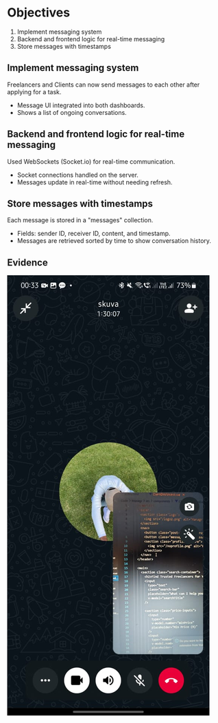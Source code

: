 # Objectives

1. Implement messaging system  
2. Backend and frontend logic for real-time messaging  
3. Store messages with timestamps  

## Implement messaging system

Freelancers and Clients can now send messages to each other after applying for a task.

- Message UI integrated into both dashboards.
- Shows a list of ongoing conversations.

## Backend and frontend logic for real-time messaging

Used WebSockets (Socket.io) for real-time communication.

- Socket connections handled on the server.
- Messages update in real-time without needing refresh.

## Store messages with timestamps

Each message is stored in a "messages" collection.

- Fields: sender ID, receiver ID, content, and timestamp.
- Messages are retrieved sorted by time to show conversation history.

## Evidence
![Scrum Picture](3rd.jpg)